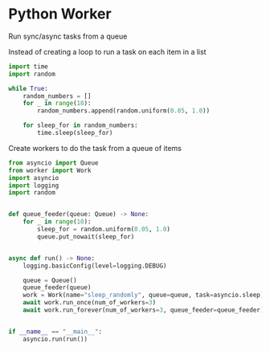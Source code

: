 # Python Worker

Run sync/async tasks from a queue

Instead of creating a loop to run a task on each item in a list
```python
import time
import random

while True:
    random_numbers = []
    for _ in range(10):
        random_numbers.append(random.uniform(0.05, 1.0))

    for sleep_for in random_numbers:
        time.sleep(sleep_for)
```

Create workers to do the task from a queue of items
```python
from asyncio import Queue
from worker import Work
import asyncio
import logging
import random


def queue_feeder(queue: Queue) -> None:
    for _ in range(10):
        sleep_for = random.uniform(0.05, 1.0)
        queue.put_nowait(sleep_for)


async def run() -> None:
    logging.basicConfig(level=logging.DEBUG)

    queue = Queue()
    queue_feeder(queue)
    work = Work(name="sleep_randomly", queue=queue, task=asyncio.sleep)
    await work.run_once(num_of_workers=3)
    await work.run_forever(num_of_workers=3, queue_feeder=queue_feeder)


if __name__ == "__main__":
    asyncio.run(run())
```
